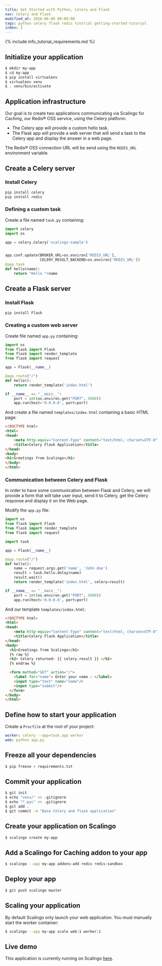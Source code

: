 ```yaml
---
title: Get Started with Python, Celery and Flask
nav: Celery and Flask
modified_at: 2016-06-09 00:00:00
tags: python celery flask redis tutorial getting-started-tutorial
index: 2
---
```


{% include info_tutorial_requirements.md %}

## Initialize your application

```bash
$ mkdir my-app
$ cd my-app
$ pip install virtualenv
$ virtualenv venv
$ . venv/bin/activate
```

## Application infrastructure

Our goal is to create two applications communicating via Scalingo for Caching, our Redis® OSS service, using the Celery platform:

* The Celery app will provide a custom hello task.
* The Flask app will provide a web server that will send a task to the Celery
app and display the answer in a web page.

The Redis® OSS connection URL will be send using the `REDIS_URL` environment variable.

## Create a Celery server

### Install Celery

```bash
pip install celery
pip install redis
```

### Defining a custom task

Create a file named `task.py` containing:

```python
import celery
import os

app = celery.Celery('scalingo-sample')


app.conf.update(BROKER_URL=os.environ['REDIS_URL'],
                CELERY_RESULT_BACKEND=os.environ['REDIS_URL'])
@app.task
def hello(name):
    return "Hello "+name
```

## Create a Flask server

### Install Flask

```bash
pip install Flask
```

### Creating a custom web server

Create file named `app.py` containing:

```python
import os
from flask import Flask
from flask import render_template
from flask import request

app = Flask(__name__)

@app.route("/")
def hello():
    return render_template('index.html')

if __name__ == "__main__":
    port = int(os.environ.get("PORT", 5000))
    app.run(host='0.0.0.0', port=port)
```

And create a file named `templates/index.html` containing a basic HTML page:

```html
<!DOCTYPE html>
<html>
<head>
	<meta http-equiv="Content-Type" content="text/html; charset=UTF-8" />
	<title>Celery Flask Application</title>
</head>
<body>
<h1>Greetings from Scalingo</h1>
</body>
</html>
```

### Communication between Celery and Flask

In order to have some communication between Flask and Celery, we will provide a
form that will take user input, send it to Celery, get the Celery response and
display it on the Web page.

Modify the `app.py` file:

```python
import os
from flask import Flask
from flask import render_template
from flask import request

import task

app = Flask(__name__)

@app.route("/")
def hello():
    name = request.args.get('name', 'John doe')
    result = task.hello.delay(name)
    result.wait()
    return render_template('index.html', celery=result)

if __name__ == "__main__":
    port = int(os.environ.get("PORT", 5000))
    app.run(host='0.0.0.0', port=port)
```

And our template `templates/index.html`:

```html
<!DOCTYPE html>
<html>
<head>
	<meta http-equiv="Content-Type" content="text/html; charset=UTF-8" />
	<title>Celery Flask Application</title>
</head>
<body>
  <h1>Greetings from Scalingo</h1>
  {% raw %}
  <h2> Celery returned: {{ celery.result }} </h2>
  {% endraw %}

  <form method="GET" action="/">
    <label for="name"> Enter your name : </label>
    <input type="text" name="name"/>
    <input type="submit"/>
  </form>
</body>
</html>
```

## Define how to start your application

Create a `Procfile` at the root of your project:

```yaml
worker: celery --app=task.app worker 
web: python app.py
```

## Freeze all your dependencies

```bash
$ pip freeze > requirements.txt
```

## Commit your application

```bash
$ git init
$ echo "venv/" >> .gitignore
$ echo "*.pyc" >> .gitignore
$ git add .
$ git commit -m "Base Celery and flask application"
```

## Create your application on Scalingo

```bash
$ scalingo create my-app
```

## Add a Scalingo for Caching addon to your app

```bash
$ scalingo --app my-app addons-add redis redis-sandbox
```

## Deploy your app

```bash
$ git push scalingo master
```

## Scaling your application

By default Scalingo only launch your web application. You must manually start the worker container:

```bash
$ scalingo --app my-app scale web:1 worker:1
```

## Live demo

This application is currently running on Scalingo [here]( https://sample-python-celery.scalingo.io).
